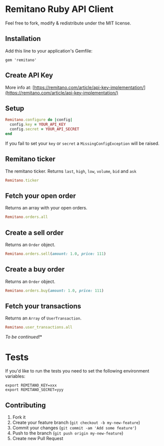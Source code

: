 # Remitano Ruby API Client

Feel free to fork, modify & redistribute under the MIT license.

## Installation

Add this line to your application's Gemfile:

    gem 'remitano'

## Create API Key

More info at: [https://remitano.com/article/api-key-implementation/](https://remitano.com/article/api-key-implementation/)

## Setup

```ruby
Remitano.configure do |config|
  config.key = YOUR_API_KEY
  config.secret = YOUR_API_SECRET
end
```

If you fail to set your `key` or `secret` a `MissingConfigException`
will be raised.

## Remitano ticker

The remitano ticker. Returns `last`, `high`, `low`, `volume`, `bid` and `ask`

```ruby
Remitano.ticker
```

## Fetch your open order

Returns an array with your open orders.

```ruby
Remitano.orders.all
```

## Create a sell order

Returns an `Order` object.

```ruby
Remitano.orders.sell(amount: 1.0, price: 111)
```

## Create a buy order

Returns an `Order` object.

```ruby
Remitano.orders.buy(amount: 1.0, price: 111)
```

## Fetch your transactions

Returns an `Array` of `UserTransaction`.

```ruby
Remitano.user_transactions.all
```

*To be continued!**

# Tests

If you'd like to run the tests you need to set the following environment variables:

```
export REMITANO_KEY=xxx
export REMITANO_SECRET=yyy
```

## Contributing

1. Fork it
2. Create your feature branch (`git checkout -b
my-new-feature`)
3. Commit your changes (`git commit -am 'Add some feature'`)
4. Push to the branch (`git push origin my-new-feature`)
5. Create new Pull Request
